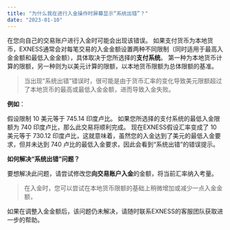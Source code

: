 ```yaml
---
title: "为什么我在进行入金操作时屏幕显示“系统出错”？"
date: "2023-01-10"
---
```


在您向自己的交易账户进行入金时可能会出现该错误。 如果支付货币为本地货币，EXNESS通常会对每笔交易的入金金额设置两种不同限制（同时适用于最高入金金额和最低入金金额），具体取决于您所选择的**支付系统**。 第一种为本地货币计算的限额，另一种则为以美元计算的限额，以本地货币限额为总体限额的基准。

> 当出现“系统出错”错误时，很可能是由于货币汇率的变化导致美元限额超过了本地货币的最高或最低入金金额，进而导致入金失败。

**例如**：

假设限制 10 美元等于 745.14 印度卢比。 如果您所选择的支付系统的最低入金限额为 740 印度卢比，那么此交易将顺利完成。 现在EXNESS假设汇率变成了 10 美元等于 730.12 印度卢比，这就意味着，虽然您的入金达到了美元的最低入金要求，但并未达到 740 卢比的最低入金要求，因此会看到“系统出错”的错误提示。

**如何解决“系统出错”问题？**

要想解决此问题，请尝试修改您**向交易账户入金**的金额，将当前汇率纳入考量。

> 在入金时，您可以尝试在本地货币限额的基础上稍微增加或减少一点入金金额，

如果在调整入金金额后，该问题仍未解决，请随时联系EXNESS的客服团队获取进一步的帮助。

